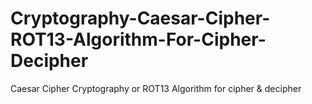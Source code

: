 # Cryptography-Caesar-Cipher-ROT13-Algorithm-For-Cipher-Decipher
Caesar Cipher Cryptography or ROT13 Algorithm for cipher &amp; decipher
